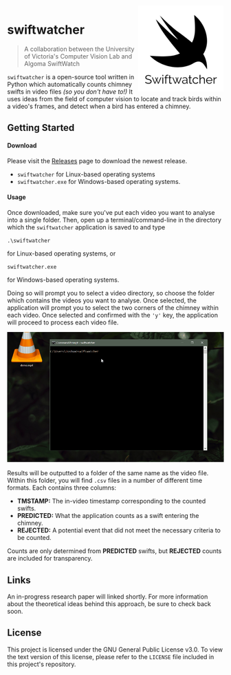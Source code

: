 <img src="data/logo.png" align="right" width="200" height="200"/>

# swiftwatcher
> A collaboration between the University of Victoria's Computer Vision 
Lab and Algoma SwiftWatch

`swiftwatcher` is a open-source tool written in Python which 
automatically counts chimney swifts in video files _(so you don't have 
to!)_ It uses ideas from the field of computer vision to locate and 
track birds within a video's frames, and detect when a bird has entered 
a chimney.

## Getting Started

#### Download

Please visit the 
[Releases](https://github.com/joshuacwnewton/swiftwatcher/releases) page
to download the newest release.
 * `swiftwatcher` for Linux-based 
operating systems
 * `swiftwatcher.exe` for Windows-based operating systems.

#### Usage

Once downloaded, make sure you've put each video you want to
analyse into a single folder. Then, open up a terminal/command-line in 
the directory which the `swiftwatcher` application is saved to and type

```
.\swiftwatcher
``` 
for Linux-based operating systems, or
```
swiftwatcher.exe
```
for Windows-based operating systems.

Doing so will prompt you to select a video directory, so choose the 
folder which contains the videos you want to analyse. Once selected, 
the application will prompt you to select the two corners of the 
chimney within each video. Once selected and confirmed with the `'y'` 
key, the application will proceed to process each video file.

![Swiftwatcher Demo](data/screenshots/demo.gif)

Results will be outputted to a folder of the same name as the video 
file. Within this folder, you will find `.csv` files in a number of 
different time formats. Each contains three columns: 

* **TMSTAMP:** The in-video timestamp corresponding to the counted 
swifts.
* **PREDICTED:** What the application counts as a swift entering the 
chimney.
* **REJECTED:** A potential event that did not meet the 
necessary criteria to be counted.

Counts are only determined from **PREDICTED** swifts, but **REJECTED**
counts are included for transparency. 

## Links

An in-progress research paper will linked shortly. For more information
about the theoretical ideas behind this approach, be sure to check back
soon.

## License

This project is licensed under the GNU General Public License v3.0. To
view the text version of this license, please refer to the `LICENSE`
file included in this project's repository.

